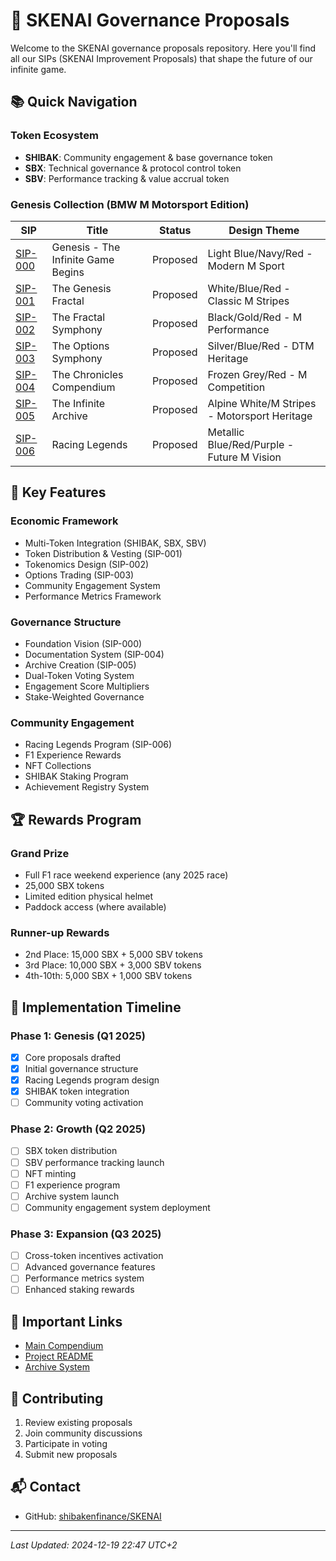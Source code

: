 # 🏁 SKENAI Governance Proposals

Welcome to the SKENAI governance proposals repository. Here you'll find all our SIPs (SKENAI Improvement Proposals) that shape the future of our infinite game.

## 📚 Quick Navigation

### Token Ecosystem
- **SHIBAK**: Community engagement & base governance token
- **SBX**: Technical governance & protocol control token
- **SBV**: Performance tracking & value accrual token

### Genesis Collection (BMW M Motorsport Edition)

| SIP | Title | Status | Design Theme |
|-----|--------|--------|--------------|
| [SIP-000](./000_genesis_whitelist.md) | Genesis - The Infinite Game Begins | Proposed | Light Blue/Navy/Red - Modern M Sport |
| [SIP-001](./001_sbx_genesis_distribution.md) | The Genesis Fractal | Proposed | White/Blue/Red - Classic M Stripes |
| [SIP-002](./002_sbx_tokenomics.md) | The Fractal Symphony | Proposed | Black/Gold/Red - M Performance |
| [SIP-003](./003_options_trading_integration.md) | The Options Symphony | Proposed | Silver/Blue/Red - DTM Heritage |
| [SIP-004](./004_compendium_chronicles.md) | The Chronicles Compendium | Proposed | Frozen Grey/Red - M Competition |
| [SIP-005](./005_infinite_archive.md) | The Infinite Archive | Proposed | Alpine White/M Stripes - Motorsport Heritage |
| [SIP-006](./006_racing_legends.md) | Racing Legends | Proposed | Metallic Blue/Red/Purple - Future M Vision |

## 🎯 Key Features

### Economic Framework
- Multi-Token Integration (SHIBAK, SBX, SBV)
- Token Distribution & Vesting (SIP-001)
- Tokenomics Design (SIP-002)
- Options Trading (SIP-003)
- Community Engagement System
- Performance Metrics Framework

### Governance Structure
- Foundation Vision (SIP-000)
- Documentation System (SIP-004)
- Archive Creation (SIP-005)
- Dual-Token Voting System
- Engagement Score Multipliers
- Stake-Weighted Governance

### Community Engagement
- Racing Legends Program (SIP-006)
- F1 Experience Rewards
- NFT Collections
- SHIBAK Staking Program
- Achievement Registry System

## 🏆 Rewards Program

### Grand Prize
- Full F1 race weekend experience (any 2025 race)
- 25,000 SBX tokens
- Limited edition physical helmet
- Paddock access (where available)

### Runner-up Rewards
- 2nd Place: 15,000 SBX + 5,000 SBV tokens
- 3rd Place: 10,000 SBX + 3,000 SBV tokens
- 4th-10th: 5,000 SBX + 1,000 SBV tokens

## 📅 Implementation Timeline

### Phase 1: Genesis (Q1 2025)
- [x] Core proposals drafted
- [x] Initial governance structure
- [x] Racing Legends program design
- [x] SHIBAK token integration
- [ ] Community voting activation

### Phase 2: Growth (Q2 2025)
- [ ] SBX token distribution
- [ ] SBV performance tracking launch
- [ ] NFT minting
- [ ] F1 experience program
- [ ] Archive system launch
- [ ] Community engagement system deployment

### Phase 3: Expansion (Q3 2025)
- [ ] Cross-token incentives activation
- [ ] Advanced governance features
- [ ] Performance metrics system
- [ ] Enhanced staking rewards

## 🔗 Important Links
- [Main Compendium](../COMPENDIUM.md)
- [Project README](../../README.md)
- [Archive System](../../archive/README.md)

## 🤝 Contributing
1. Review existing proposals
2. Join community discussions
3. Participate in voting
4. Submit new proposals

## 📬 Contact
- GitHub: [shibakenfinance/SKENAI](https://github.com/shibakenfinance/SKENAI)

---

*Last Updated: 2024-12-19 22:47 UTC+2*
